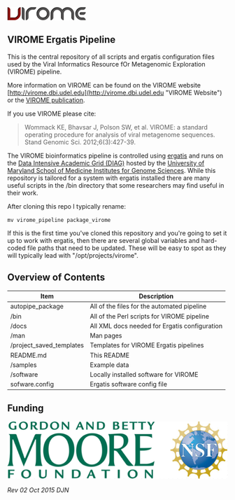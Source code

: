 ![Alt text](./images/virome_logo.png "VIROME")

VIROME Ergatis Pipeline
-----------------------

This is the central repository of all scripts and ergatis configuration files used by the Viral Informatics Resource fOr Metagenomic Exploration (VIROME) pipeline.

More information on VIROME can be found on the VIROME website [http://virome.dbi.udel.edu](http://virome.dbi.udel.edu "VIROME Website") or the [VIROME publication](http://standardsingenomics.org/index.php/sigen/article/view/sigs.2945051/753).

If you use VIROME please cite:

> Wommack KE, Bhavsar J, Polson SW, et al. VIROME: a standard operating procedure for analysis of viral metagenome sequences. Stand Genomic Sci. 2012;6(3):427-39.

The VIROME bioinformatics pipeline is controlled using [ergatis](http://ergatis.sourceforge.net) and runs on the [Data Intensive Academic Grid (DIAG)](http://diagcomputing.org) hosted by the [University of Maryland School of Medicine Institutes for Genome Sciences](http://www.igs.umaryland.edu). While this repository is tailored for a system with ergatis installed there are many useful scripts in the /bin directory that some researchers may find useful in their work.

After cloning this repo I typically rename:

    mv virome_pipeline package_virome

If this is the first time you've cloned this repository and you're going to set it up to work with ergatis, then there are several global variables and hard-coded file paths that need to be updated. These will be easy to spot as they will typically lead with "/opt/projects/virome".

Overview of Contents
--------------------

| Item                     | Description |
|--------------------------|-------------|
| autopipe_package         | All of the files for the automated pipeline
| /bin                     | All of the Perl scripts for VIROME pipeline
| /docs                    | All XML docs needed for Ergatis configuration
| /man                     | Man pages
| /project_saved_templates | Templates for VIROME Ergatis pipelines
| README.md                | This README
| /samples                 | Example data
| /software                | Locally installed software for VIROME
| sofware.config           | Ergatis software config file

Funding
-------

![Alt text](./images/gbmf_nsf.png "Funding")

*Rev 02 Oct 2015 DJN*